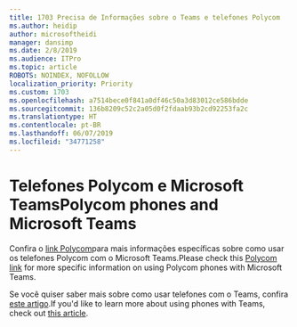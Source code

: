 ```yaml
---
title: 1703 Precisa de Informações sobre o Teams e telefones Polycom
ms.author: heidip
author: microsoftheidi
manager: dansimp
ms.date: 2/8/2019
ms.audience: ITPro
ms.topic: article
ROBOTS: NOINDEX, NOFOLLOW
localization_priority: Priority
ms.custom: 1703
ms.openlocfilehash: a7514bece0f841a0df46c50a3d83012ce586bdde
ms.sourcegitcommit: 136b8209c52c2a05d0f2fdaab93b2cd92253fa2c
ms.translationtype: HT
ms.contentlocale: pt-BR
ms.lasthandoff: 06/07/2019
ms.locfileid: "34771258"
---
```

# <a name="polycom-phones-and-microsoft-teams"></a><span data-ttu-id="d7b48-102">Telefones Polycom e Microsoft Teams</span><span class="sxs-lookup"><span data-stu-id="d7b48-102">Polycom phones and Microsoft Teams</span></span>

<span data-ttu-id="d7b48-103">Confira o [link Polycom](http://www.polycom.com/content/dam/polycom/common/documents/faqs/polycom-phones-and-microsoft-teams-faq-enus.pdf)para mais informações específicas sobre como usar os telefones Polycom com o Microsoft Teams.</span><span class="sxs-lookup"><span data-stu-id="d7b48-103">Please check this [Polycom link](http://www.polycom.com/content/dam/polycom/common/documents/faqs/polycom-phones-and-microsoft-teams-faq-enus.pdf) for more specific information on using Polycom phones with Microsoft Teams.</span></span>

<span data-ttu-id="d7b48-104">Se você quiser saber mais sobre como usar telefones com o Teams, confira [este artigo](https://docs.microsoft.com/microsoftteams/phones-for-teams).</span><span class="sxs-lookup"><span data-stu-id="d7b48-104">If you'd like to learn more about using phones with Teams, check out [this article](https://docs.microsoft.com/microsoftteams/phones-for-teams).</span></span>
